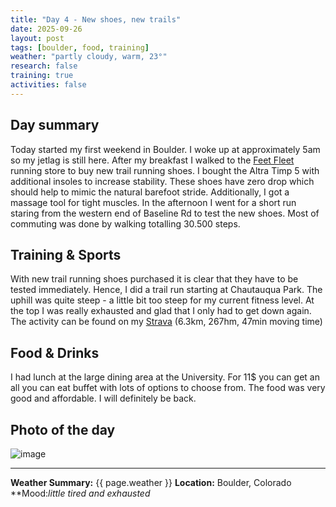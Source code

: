 ```yaml
---
title: "Day 4 - New shoes, new trails"
date: 2025-09-26
layout: post
tags: [boulder, food, training]
weather: "partly cloudy, warm, 23°"
research: false
training: true
activities: false
---
```


## Day summary
Today started my first weekend in Boulder. I woke up at approximately 5am so my jetlag is still here. After my breakfast I walked to the [Feet Fleet](https://www.fleetfeet.com) running store to buy new trail running shoes. I bought the Altra Timp 5 with additional insoles to increase stability. These shoes have zero drop which should help to mimic the natural barefoot stride. Additionally, I got a massage tool for tight muscles. In the afternoon I went for a short run staring from the western end of Baseline Rd to test the new shoes. Most of commuting was done by walking totalling 30.500 steps.

## Training & Sports
With new trail running shoes purchased it is clear that they have to be tested immediately. Hence, I did a trail run starting at Chautauqua Park. The uphill was quite steep - a little bit too steep for my current fitness level. At the top I was really exhausted and glad that I only had to get down again. The activity can be found on my [Strava](https://strava.app.link/KBGreyad1Wb) (6.3km, 267hm, 47min moving time)

## Food & Drinks
I had lunch at the large dining area at the University. For 11$ you can get an all you can eat buffet with lots of options to choose from. The food was very good and affordable. I will definitely be back.

## Photo of the day
![image](/alex-goes-usa-diary/photos/2025-09-27.jpg)

---

**Weather Summary:** {{ page.weather }}
**Location:** Boulder, Colorado
**Mood:*little tired and exhausted*